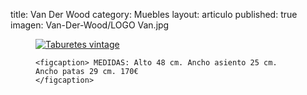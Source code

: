 title: Van Der Wood
category: Muebles
layout: articulo
published: true
imagen: Van-Der-Wood/LOGO Van.jpg
<figure>
	<a href="/images/Van-Der-Wood/Pinterest"><img src="/images/Van-Der-Wood/Pinterest" alt="Taburetes vintage"></a>

	<figcaption> MEDIDAS: Alto 48 cm. Ancho asiento 25 cm. Ancho patas 29 cm. 170€	
    </figcaption>
</figure>
